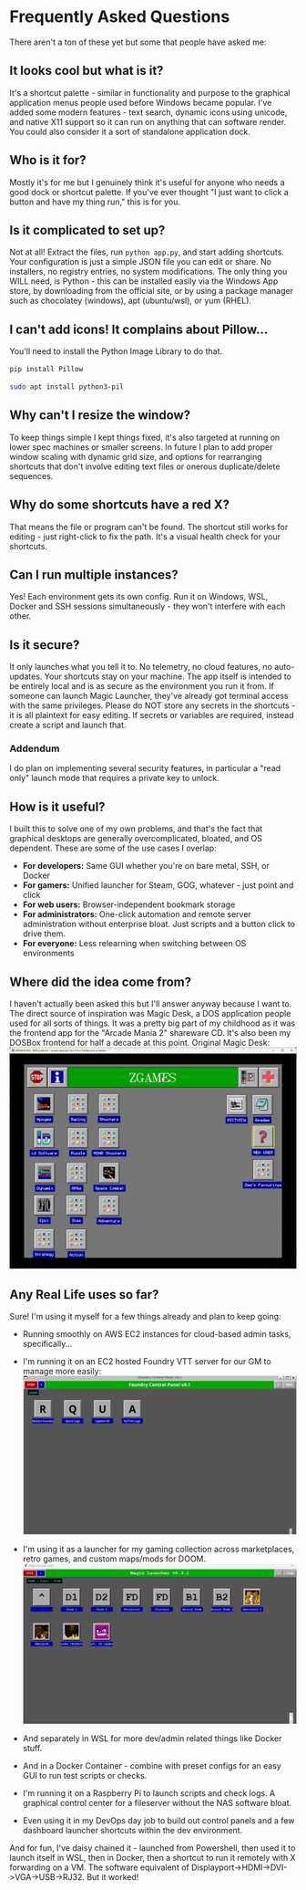 # Frequently Asked Questions

There aren't a ton of these yet but some that people have asked me:

## It looks cool but what is it? 
It's a shortcut palette - similar in functionality and purpose to the graphical application menus people used before Windows became popular.
I've added some modern features - text search, dynamic icons using unicode, and native X11 support so it can run on anything that can software render.
You could also consider it a sort of standalone application dock.

## Who is it for?

Mostly it's for me but I genuinely think it's useful for anyone who needs a good dock or shortcut palette.
If you've ever thought "I just want to click a button and have my thing run," this is for you.

## Is it complicated to set up?
Not at all! Extract the files, run `python app.py`, and start adding shortcuts. Your configuration is just a simple JSON file you can edit or share. No installers, no registry entries, no system modifications.
The only thing you WILL need, is Python - this can be installed easily via the Windows App store, by downloading from the official site, or by using a package manager such as chocolatey (windows), apt (ubuntu/wsl), or yum (RHEL).

## I can't add icons! It complains about Pillow...
You'll need to install the Python Image Library to do that.
```powershell
pip install Pillow
```

```bash
sudo apt install python3-pil
```

## Why can't I resize the window?
To keep things simple I kept things fixed, it's also targeted at running on lower spec machines or smaller screens.
In future I plan to add proper window scaling with dynamic grid size, and options for rearranging shortcuts that don't involve editing text files or onerous duplicate/delete sequences.

## Why do some shortcuts have a red X?
That means the file or program can't be found. The shortcut still works for editing - just right-click to fix the path. It's a visual health check for your shortcuts.

## Can I run multiple instances?
Yes! Each environment gets its own config. Run it on Windows, WSL, Docker and SSH sessions simultaneously - they won't interfere with each other.

## Is it secure?
It only launches what you tell it to. No telemetry, no cloud features, no auto-updates. Your shortcuts stay on your machine.
The app itself is intended to be entirely local and is as secure as the environment you run it from. If someone can launch Magic Launcher, they've already got terminal access with the same privileges.
Please do NOT store any secrets in the shortcuts - it is all plaintext for easy editing. If secrets or variables are required, instead create a script and launch that.

### Addendum
I do plan on implementing several security features, in particular a "read only" launch mode that requires a private key to unlock.

## How is it useful?
I built this to solve one of my own problems, and that's the fact that graphical desktops are generally overcomplicated, bloated, and OS dependent.
These are some of the use cases I overlap:
- **For developers:** Same GUI whether you're on bare metal, SSH, or Docker  
- **For gamers:** Unified launcher for Steam, GOG, whatever - just point and click  
- **For web users:** Browser-independent bookmark storage  
- **For administrators:** One-click automation and remote server administration without enterprise bloat. Just scripts and a button click to drive them.
- **For everyone:** Less relearning when switching between OS environments

## Where did the idea come from?
I haven't actually been asked this but I'll answer anyway because I want to.
The direct source of inspiration was Magic Desk, a DOS application people used for all sorts of things. It was a pretty big part of my childhood as it was the frontend app for the "Arcade Mania 2" shareware CD. It's also been my DOSBox frontend for half a decade at this point.
Original Magic Desk:
![Magic Desk](image2.png)

## Any Real Life uses so far?
Sure! I'm using it myself for a few things already and plan to keep going:
- Running smoothly on AWS EC2 instances for cloud-based admin tasks, specifically...
- I'm running it on an EC2 hosted Foundry VTT server for our GM to manage more easily:
![Foundry Control Panel](image3.png)

- I'm using it as a launcher for my gaming collection across marketplaces, retro games, and custom maps/mods for DOOM.
![DOOM](image4.png)

- And separately in WSL for more dev/admin related things like Docker stuff.
- And in a Docker Container - combine with preset configs for an easy GUI to run test scripts or checks.
- I'm running it on a Raspberry Pi to launch scripts and check logs. A graphical control center for a fileserver without the NAS software bloat.
- Even using it in my DevOps day job to build out control panels and a few dashboard launcher shortcuts within the dev environment.

And for fun, I've daisy chained it - launched from Powershell, then used it to launch itself in WSL, then in Docker, then a shortcut to run it remotely with X forwarding on a VM.
The software equivalent of Displayport->HDMI->DVI->VGA->USB->RJ32. But it worked!